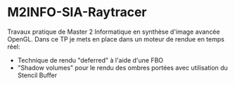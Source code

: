 # M2INFO-SIA-Raytracer
Travaux pratique de Master 2 Informatique en synthèse d'image avancée OpenGL.
Dans ce TP je mets en place dans un moteur de rendue en temps réel:
  - Technique de rendu "deferred" à l'aide d'une FBO
  - "Shadow volumes" pour le rendu des ombres portées avec utilisation du Stencil Buffer
